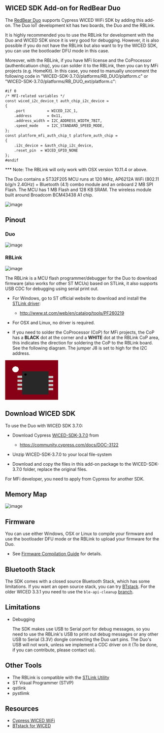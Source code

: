 
## WICED SDK Add-on for RedBear Duo

The [RedBear Duo](http://redbear.cc/duo/) supports Cypress WICED WiFi SDK by adding this add-on. The Duo IoT development kit has two boards, the Duo and the RBLink.

It is highly recommended you to use the RBLink for development with the Duo and WICED SDK since it is very good for debugging. However, it is also possible if you do not have the RBLink but also want to try the WICED SDK, you can use the bootloader DFU mode in this case.

Moreover, with the RBLink, if you have MFi license and the CoProcessor (authenticatiuon chip), you can solder it to the RBLink, then you can try MFi projects (e.g. HomeKit). In this case, you need to manually uncomment the following code in "WICED-SDK-3.7.0/platforms/RB_DUO/platform.c" or "WICED-SDK-3.7.0/platforms/RB_DUO_ext/platform.c":

	#if 0
	/* MFI-related variables */
	const wiced_i2c_device_t auth_chip_i2c_device =
	{
	    .port          = WICED_I2C_1,
	    .address       = 0x11,
	    .address_width = I2C_ADDRESS_WIDTH_7BIT,
	    .speed_mode    = I2C_STANDARD_SPEED_MODE,
	};
	const platform_mfi_auth_chip_t platform_auth_chip =
	{
	    .i2c_device = &auth_chip_i2c_device,
	    .reset_pin  = WICED_GPIO_NONE
	};
	#endif

*** Note: The RBLink will only work with OSX version 10.11.4 or above.

The Duo contains a ST32F205 MCU runs at 120 MHz, AP6212A WiFi (802.11 b/g/n 2.4GHz) + Bluetooth (4.1) combo module and an onboard 2 MB SPI Flash. The MCU has 1 MB Flash and 128 KB SRAM. The wireless module built around Broadcom BCM43438 A1 chip.

![image](docs/images/RBDuo_BlockDiagram.jpg)


## Pinout

### Duo

![image](docs/images/RBDuo_Pinout.png)

### RBLink

![image](docs/images/RBLink_Pinout.png)

The RBLink is a MCU flash programmer/debugger for the Duo to download firmware (also works for other ST MCUs) based on STLink, it also supports USB CDC for debugging using serial print out.

* For Windows, go to ST official website to download and install the [STLink driver](http://www.st.com/web/en/catalog/tools/PF260219):

	* http://www.st.com/web/en/catalog/tools/PF260219

* For OSX and Linux, no driver is required.

* If you need to solder the CoProcessor (CoP) for MFi projects, the CoP has a **BLACK** dot at the corner and a **WHITE** dot at the RBLink CoP area, this indicates the direction for soldering the CoP to the RBLink board. See the following diagram. The jumper J8 is set to high for the I2C address.

![image](docs/images/CoP.png)


## Download WICED SDK

To use the Duo with WICED SDK 3.7.0:

* Download Cypress [WICED-SDK-3.7.0](https://community.cypress.com/docs/DOC-3122) from

	* https://community.cypress.com/docs/DOC-3122

* Unzip WICED-SDK-3.7.0 to your local file-system

* Download and copy the files in this add-on package to the WICED-SDK-3.7.0 folder, replace the original files.

For MFi developer, you need to apply from Cypress for another SDK.


## Memory Map

![image](docs/images/RBDuo_MemMap.png)


## Firmware

You can use either Windows, OSX or Linux to compile your firmware and use the bootloader DFU mode or the RBLink to upload your firmware for the Duo.

* See [Firmware Compilation Guide](docs/FW_Make.md) for details.


## Bluetooth Stack

The SDK comes with a closed source Bluetooth Stack, which has some limitations. If you want an open source stack, you can try [BTstack](https://github.com/bluekitchen/btstack/tree/master/port/wiced). For the older WICED 3.3.1 you need to use the `ble-api-cleanup` [branch](https://github.com/bluekitchen/btstack/tree/ble-api-cleanup/port/wiced).


## Limitations

* Debugging

	The SDK makes use USB to Serial port for debug messages, so you need to use the RBLink's USB to print out debug messages or any other USB to Serial (3.3V) dongle connecting the Duo uart pins. The Duo's USB will not work, unless we implement a CDC driver on it (To be done, if you can contribute, please contact us).


## Other Tools

* The RBLink is compatible with the [STLink Utility](http://www.st.com/web/en/catalog/tools/PF258168)
* ST Visual Programmer (STVP)
* qstlink
* pystlimk


## Resources

* [Cypress WICED WiFi](https://community.cypress.com/community/wiced-wifi)
* [BTstack for WICED](https://github.com/bluekitchen/btstack/tree/master/port/wiced)

